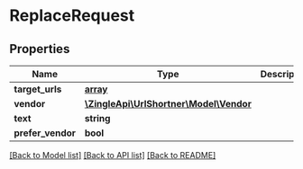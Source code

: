 # ReplaceRequest

## Properties
Name | Type | Description | Notes
------------ | ------------- | ------------- | -------------
**target_urls** | [**array**](array.md) |  | [optional] 
**vendor** | [**\ZingleApi\UrlShortner\Model\Vendor**](Vendor.md) |  | [optional] 
**text** | **string** |  | [optional] 
**prefer_vendor** | **bool** |  | [optional] 

[[Back to Model list]](../README.md#documentation-for-models) [[Back to API list]](../README.md#documentation-for-api-endpoints) [[Back to README]](../README.md)


